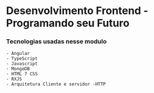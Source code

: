 # Desenvolvimento Frontend - Programando seu Futuro

### Tecnologias usadas nesse modulo
    - Angular
    - TypeScript
    - Javascript
    - MongoDB
    - HTML 7 CSS
    - RXJS
    - Arquitetura Cliente e servidor -HTTP